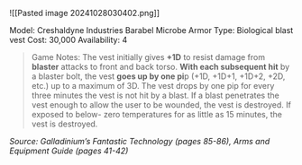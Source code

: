 ![[Pasted image 20241028030402.png]]

Model: Creshaldyne Industries
Barabel Microbe Armor
Type: Biological blast vest
Cost: 30,000
Availability: 4

> Game Notes: 
> The vest initially gives **+1D** to resist damage from **blaster** attacks to front and back torso. **With each subsequent hit** by a blaster bolt, the vest **goes up by one pi**p (+1D, +1D+1, +1D+2, +2D, etc.) up to a maximum of 3D. The vest drops by one pip for every three minutes the vest is not hit by a blast. If a blast penetrates the vest enough to allow the user to be wounded, the vest is destroyed. If exposed to below- zero temperatures for as little as 15 minutes, the vest is destroyed.

*Source: Galladinium’s Fantastic Technology (pages 85-86), Arms and Equipment Guide (pages 41-42)*